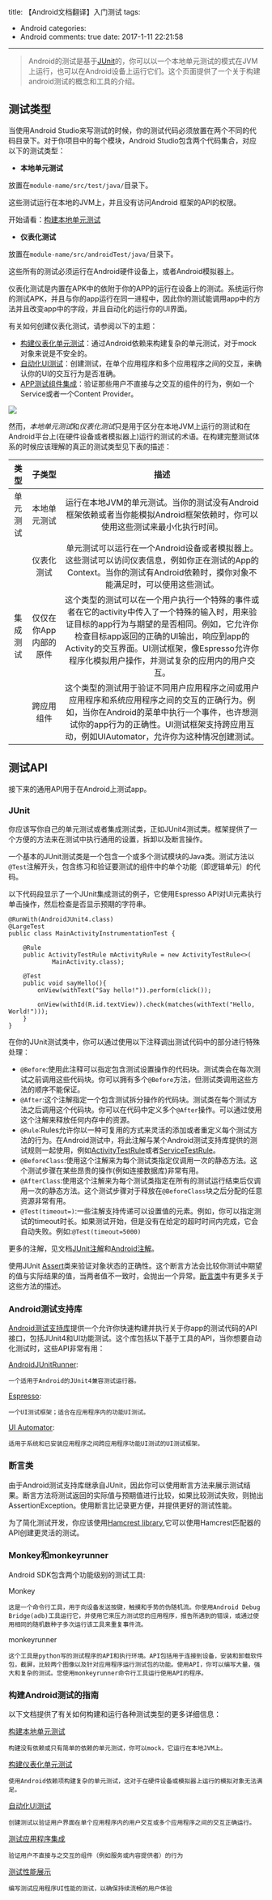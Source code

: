 title: 【Android文档翻译】入门测试
tags:
  - Android
categories:
  - Android
comments: true
date: 2017-1-11 22:21:58
---

> Android的测试是基于[JUnit](http://junit.org/)的，你可以以一个本地单元测试的模式在JVM上运行，也可以在Android设备上运行它们。这个页面提供了一个关于构建android测试的概念和工具的介绍。

## 测试类型

当使用Android Studio来写测试的时候，你的测试代码必须放置在两个不同的代码目录下。对于你项目中的每个模块，Android Studio包含两个代码集合，对应以下的测试类型：

- **本地单元测试**

放置在`module-name/src/test/java/`目录下。

这些测试运行在本地的JVM上，并且没有访问Android 框架的API的权限。

开始请看：[构建本地单元测试](/2017/01/11/【Android文档翻译】构建本地单元测试/)

- **仪表化测试**

放置在`module-name/src/androidTest/java/`目录下。

这些所有的测试必须运行在Android硬件设备上，或者Android模拟器上。

仪表化测试是内置在APK中的依附于你的APP的运行在设备上的测试。系统运行你的测试APK，并且与你的app运行在同一进程中，因此你的测试能调用app中的方法并且改变app中的字段，并且自动化的运行你的UI界面。

有关如何创建仪表化测试，请参阅以下的主题：

- [构建仪表化单元测试](/2017/01/11/【Android文档翻译】构建仪表化单元测试/)：通过Android依赖来构建复杂的单元测试，对于mock对象来说是不安全的。
- [自动化UI测试](/2017/01/11/【Android文档翻译】自动化UI测试/)：创建测试，在单个应用程序和多个应用程序之间的交互，来确认你的UI的交互行为是否准确。
- [APP测试组件集成](/2017/01/11/【Android文档翻译】APP测试组件集成/)：验证那些用户不直接与之交互的组件的行为，例如一个Service或者一个Content Provider。

![](/img/17_01_11/001.png)

然而，*本地单元测试*和*仪表化测试*只是用于区分在本地JVM上运行的测试和在Android平台上(在硬件设备或者模拟器上)运行的测试的术语。在构建完整测试体系的时候应该理解的真正的测试类型见下表的描述：

|类型|子类型|描述|
|:-:|:-:|:-:|
|单元测试|本地单元测试|运行在本地JVM的单元测试。当你的测试没有Android框架依赖或者当你能模拟Android框架依赖时，你可以使用这些测试来最小化执行时间。|
||仪表化测试|单元测试可以运行在一个Android设备或者模拟器上。这些测试可以访问仪表信息，例如你正在测试的App的Context。当你的测试有Android依赖时，摸你对象不能满足时，可以使用这些测试。|
|集成测试|仅仅在你App内部的原件|这个类型的测试可以在一个用户执行一个特殊的事件或者在它的activity中传入了一个特殊的输入时，用来验证目标的app行为与期望的是否相同。例如，它允许你检查目标app返回的正确的UI输出，响应到app的Activity的交互界面。UI测试框架，像Espresso允许你程序化模拟用户操作，并测试复杂的应用内的用户交互。|
||跨应用组件|这个类型的测试用于验证不同用户应用程序之间或用户应用程序和系统应用程序之间的交互的正确行为。例如，当你在Android的菜单中执行一个事件，也许想测试你的app行为的正确性。UI测试框架支持跨应用互动，例如UIAutomator，允许你为这种情况创建测试。|

## 测试API

接下来的通用API用于在Android上测试app。

### JUnit

你应该写你自己的单元测试或者集成测试类，正如JUnit4测试类。框架提供了一个方便的方法来在测试中执行通用的设置，拆卸以及断言操作。

一个基本的JUnit测试类是一个包含一个或多个测试模块的Java类。测试方法以`@Test`注解开头，包含练习和验证要测试的组件中的单个功能（即逻辑单元）的代码。

以下代码段显示了一个JUnit集成测试的例子，它使用Espresso API对UI元素执行单击操作，然后检查是否显示预期的字符串。

```
@RunWith(AndroidJUnit4.class)
@LargeTest
public class MainActivityInstrumentationTest {

    @Rule
    public ActivityTestRule mActivityRule = new ActivityTestRule<>(
            MainActivity.class);

    @Test
    public void sayHello(){
        onView(withText("Say hello!")).perform(click());

        onView(withId(R.id.textView)).check(matches(withText("Hello, World!")));
    }
}
```

在你的JUnit测试类中，你可以通过使用以下注释调出测试代码中的部分进行特殊处理：

- `@Before`:使用此注释可以指定包含测试设置操作的代码块。测试类会在每次测试之前调用这些代码块。你可以拥有多个`@Before`方法，但测试类调用这些方法的顺序不能保证。
- `@After`:这个注解指定一个包含测试拆分操作的代码块。测试类在每个测试方法之后调用这个代码块。你可以在代码中定义多个`@After`操作。可以通过使用这个注解来释放任何内存中的资源。
- `@Rule`:Rules允许你以一种可复用的方式来灵活的添加或者重定义每个测试方法的行为。在Android测试中，将此注解与某个Android测试支持库提供的测试规则一起使用，例如[ActivityTestRule](https://developer.android.google.cn/training/testing/start/index.html#test-apis)或者[ServiceTestRule](https://developer.android.google.cn/reference/android/support/test/rule/ServiceTestRule.html)。
- `@BeforeClass`:使用这个注解来为每个测试类指定仅调用一次的静态方法。这个测试步骤在某些昂贵的操作(例如连接数据库)非常有用。
- `@AfterClass`:使用这个注解来为每个测试类指定在所有的测试运行结束后仅调用一次的静态方法。这个测试步骤对于释放在`@BeforeClass`块之后分配的任意资源非常有用。
- `@Test(timeout=)`:一些注解支持传递可以设置值的元素。例如，你可以指定测试的timeout时长。如果测试开始，但是没有在给定的超时时间内完成，它会自动失败。例如:`@Test(timeout=5000)`

更多的注解，见文档[JUnit注解](http://junit.sourceforge.net/javadoc/org/junit/package-summary.html)和[Android注解](https://developer.android.google.cn/reference/android/support/annotation/package-summary.html)。

使用JUnit [Assert](https://developer.android.google.cn/reference/junit/framework/Assert.html)类来验证对象状态的正确性。这个断言方法会比较你测试中期望的值与实际结果的值，当两者值不一致时，会抛出一个异常。[断言类](https://developer.android.google.cn/training/testing/start/index.html#AssertionClasses)中有更多关于这些方法的描述。

### Android测试支持库

[Android测试支持库](https://developer.android.google.cn/topic/libraries/testing-support-library/index.html)提供一个允许你快速构建并执行关于你app的测试代码的API接口，包括JUnit4和UI功能测试。这个库包括以下基于工具的API，当你想要自动化测试时，这些API非常有用：

[AndroidJUnitRunner](https://developer.android.google.cn/topic/libraries/testing-support-library/index.html#AndroidJUnitRunner):

	一个适用于Android的JUnit4兼容测试运行器。
	
[Espresso](https://developer.android.google.cn/topic/libraries/testing-support-library/index.html#Espresso):

	一个UI测试框架；适合在应用程序内的功能UI测试。
	
[UI Automator](https://developer.android.google.cn/topic/libraries/testing-support-library/index.html#UIAutomator):

	适用于系统和已安装应用程序之间跨应用程序功能UI测试的UI测试框架。

### 断言类

由于Android测试支持库继承自JUnit，因此你可以使用断言方法来展示测试结果。断言方法将测试返回的实际值与预期值进行比较，如果比较测试失败，则抛出AssertionException。使用断言比记录更方便，并提供更好的测试性能。

为了简化测试开发，你应该使用[Hamcrest library](https://github.com/hamcrest),它可以使用Hamcrest匹配器的API创建更灵活的测试。

### Monkey和monkeyrunner

Android SDK包含两个功能级别的测试工具:

Monkey
	
	这是一个命令行工具，用于向设备发送按键，触摸和手势的伪随机流。你使用Android Debug Bridge(adb)工具运行它，并使用它来压力测试您的应用程序，报告所遇到的错误，或通过使用相同的随机数种子多次运行该工具来重复事件流。
	
monkeyrunner

	这个工具是python写的测试程序的API和执行环境。API包括用于连接到设备，安装和卸载软件包，截屏，比较两个图像以及针对应用程序运行测试包的功能。使用API，你可以编写大量，强大和复杂的测试。您使用monkeyrunner命令行工具运行使用API的程序。
	
### 构建Android测试的指南

以下文档提供了有关如何构建和运行各种测试类型的更多详细信息：

[构建本地单元测试](/2017/01/11/【Android文档翻译】构建本地单元测试/)

	构建没有依赖或只有简单的依赖的单元测试，你可以mock，它运行在本地JVM上。

[构建仪表化单元测试](/2017/01/11/【Android文档翻译】构建仪表化单元测试/)

	使用Android依赖项构建复杂的单元测试，这对于在硬件设备或模拟器上运行的模拟对象无法满足。
	
[自动化UI测试](/2017/01/11/【Android文档翻译】自动化UI测试/)

	创建测试以验证用户界面在单个应用程序内的用户交互或多个应用程序之间的交互正确运行。
	
[测试应用程序集成](/2017/01/11/【Android文档翻译】APP测试组件集成/)

	验证用户不直接与之交互的组件（例如服务或内容提供者）的行为

[测试性能展示](/2017/01/14/【Android文档翻译】测试性能展示/)

	编写测试应用程序UI性能的测试，以确保持续流畅的用户体验








